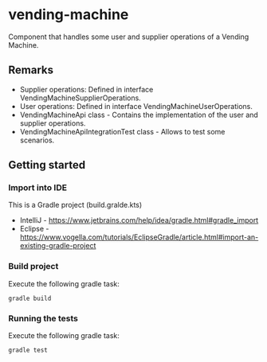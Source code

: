 # vending-machine
Component that handles some user and supplier operations of a Vending Machine.

## Remarks
* Supplier operations: Defined in interface VendingMachineSupplierOperations.
* User operations: Defined in interface VendingMachineUserOperations.
* VendingMachineApi class - Contains the implementation of the user and supplier operations.
* VendingMachineApiIntegrationTest class - Allows to test some scenarios.

## Getting started

### Import into IDE
This is a Gradle project (build.gralde.kts)
* IntelliJ - https://www.jetbrains.com/help/idea/gradle.html#gradle_import
* Eclipse - https://www.vogella.com/tutorials/EclipseGradle/article.html#import-an-existing-gradle-project

### Build project

Execute the following gradle task:
```
gradle build
```

### Running the tests

Execute the following gradle task:
```
gradle test
```